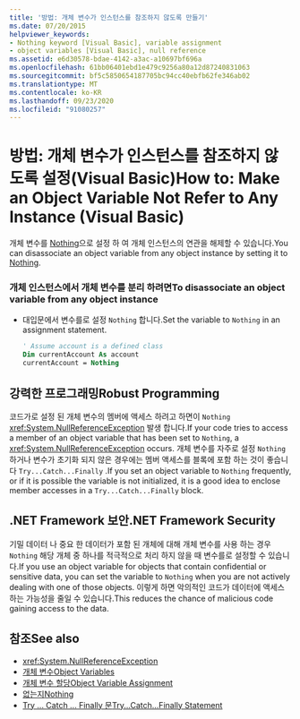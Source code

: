 ```yaml
---
title: '방법: 개체 변수가 인스턴스를 참조하지 않도록 만들기'
ms.date: 07/20/2015
helpviewer_keywords:
- Nothing keyword [Visual Basic], variable assignment
- object variables [Visual Basic], null reference
ms.assetid: e6d30578-bdae-4142-a3ac-a10697bf696a
ms.openlocfilehash: 61bb06401ebd1e479c9256a80a12d87240831063
ms.sourcegitcommit: bf5c5850654187705bc94cc40ebfb62fe346ab02
ms.translationtype: MT
ms.contentlocale: ko-KR
ms.lasthandoff: 09/23/2020
ms.locfileid: "91080257"
---
```

# <a name="how-to-make-an-object-variable-not-refer-to-any-instance-visual-basic"></a><span data-ttu-id="cb6b4-102">방법: 개체 변수가 인스턴스를 참조하지 않도록 설정(Visual Basic)</span><span class="sxs-lookup"><span data-stu-id="cb6b4-102">How to: Make an Object Variable Not Refer to Any Instance (Visual Basic)</span></span>

<span data-ttu-id="cb6b4-103">개체 변수를 [Nothing](../../../language-reference/nothing.md)으로 설정 하 여 개체 인스턴스의 연관을 해제할 수 있습니다.</span><span class="sxs-lookup"><span data-stu-id="cb6b4-103">You can disassociate an object variable from any object instance by setting it to [Nothing](../../../language-reference/nothing.md).</span></span>  
  
### <a name="to-disassociate-an-object-variable-from-any-object-instance"></a><span data-ttu-id="cb6b4-104">개체 인스턴스에서 개체 변수를 분리 하려면</span><span class="sxs-lookup"><span data-stu-id="cb6b4-104">To disassociate an object variable from any object instance</span></span>  
  
- <span data-ttu-id="cb6b4-105">대입문에서 변수를로 설정 `Nothing` 합니다.</span><span class="sxs-lookup"><span data-stu-id="cb6b4-105">Set the variable to `Nothing` in an assignment statement.</span></span>  
  
    ```vb  
    ' Assume account is a defined class  
    Dim currentAccount As account  
    currentAccount = Nothing  
    ```  
  
## <a name="robust-programming"></a><span data-ttu-id="cb6b4-106">강력한 프로그래밍</span><span class="sxs-lookup"><span data-stu-id="cb6b4-106">Robust Programming</span></span>  

 <span data-ttu-id="cb6b4-107">코드가로 설정 된 개체 변수의 멤버에 액세스 하려고 하면이 `Nothing` <xref:System.NullReferenceException> 발생 합니다.</span><span class="sxs-lookup"><span data-stu-id="cb6b4-107">If your code tries to access a member of an object variable that has been set to `Nothing`, a <xref:System.NullReferenceException> occurs.</span></span> <span data-ttu-id="cb6b4-108">개체 변수를 자주로 설정 `Nothing` 하거나 변수가 초기화 되지 않은 경우에는 멤버 액세스를 블록에 포함 하는 것이 좋습니다 `Try...Catch...Finally` .</span><span class="sxs-lookup"><span data-stu-id="cb6b4-108">If you set an object variable to `Nothing` frequently, or if it is possible the variable is not initialized, it is a good idea to enclose member accesses in a `Try...Catch...Finally` block.</span></span>  
  
## <a name="net-framework-security"></a><span data-ttu-id="cb6b4-109">.NET Framework 보안</span><span class="sxs-lookup"><span data-stu-id="cb6b4-109">.NET Framework Security</span></span>  

 <span data-ttu-id="cb6b4-110">기밀 데이터 나 중요 한 데이터가 포함 된 개체에 대해 개체 변수를 사용 하는 경우 `Nothing` 해당 개체 중 하나를 적극적으로 처리 하지 않을 때 변수를로 설정할 수 있습니다.</span><span class="sxs-lookup"><span data-stu-id="cb6b4-110">If you use an object variable for objects that contain confidential or sensitive data, you can set the variable to `Nothing` when you are not actively dealing with one of those objects.</span></span> <span data-ttu-id="cb6b4-111">이렇게 하면 악의적인 코드가 데이터에 액세스 하는 가능성을 줄일 수 있습니다.</span><span class="sxs-lookup"><span data-stu-id="cb6b4-111">This reduces the chance of malicious code gaining access to the data.</span></span>  
  
## <a name="see-also"></a><span data-ttu-id="cb6b4-112">참조</span><span class="sxs-lookup"><span data-stu-id="cb6b4-112">See also</span></span>

- <xref:System.NullReferenceException>
- [<span data-ttu-id="cb6b4-113">개체 변수</span><span class="sxs-lookup"><span data-stu-id="cb6b4-113">Object Variables</span></span>](object-variables.md)
- [<span data-ttu-id="cb6b4-114">개체 변수 할당</span><span class="sxs-lookup"><span data-stu-id="cb6b4-114">Object Variable Assignment</span></span>](object-variable-assignment.md)
- [<span data-ttu-id="cb6b4-115">없는지</span><span class="sxs-lookup"><span data-stu-id="cb6b4-115">Nothing</span></span>](../../../language-reference/nothing.md)
- [<span data-ttu-id="cb6b4-116">Try ... Catch ... Finally 문</span><span class="sxs-lookup"><span data-stu-id="cb6b4-116">Try...Catch...Finally Statement</span></span>](../../../language-reference/statements/try-catch-finally-statement.md)
